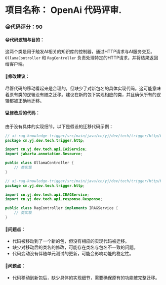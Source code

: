 # 项目名称： OpenAi 代码评审.
### 😀代码评分：90
#### 😀代码逻辑与目的：
这两个类是用于触发AI相关的知识库的控制器，通过HTTP请求与AI服务交互。`OllamaController` 和 `RagController` 负责处理特定的HTTP请求，并将结果返回给客户端。
#### 🎯修改建议：
尽管代码的移动看起来是合理的，但缺少了对新包名的具体实现代码，这可能意味着原有类的逻辑没有随之迁移。建议在新的包下实现相应的类，并且确保所有的逻辑都被正确地迁移。
#### 💻修改后的代码：
由于没有具体的实现细节，以下是假设的迁移代码示例：

```java
// ai-rag-knowledge-trigger/src/main/java/cn/yj/dev/tech/trigger/http/OllamaController.java
package cn.yj.dev.tech.trigger.http;

import cn.yj.dev.tech.api.IAiService;
import jakarta.annotation.Resource;

public class OllamaController {
    // 类实现
}

// ai-rag-knowledge-trigger/src/main/java/cn/yj/dev/tech/trigger/http/RagController.java
package cn.yj.dev.tech.trigger.http;

import cn.yj.dev.tech.api.IRAGService;
import cn.yj.dev.tech.api.response.Response;

public class RagController implements IRAGService {
    // 类实现
}
```

#### 🤔问题点：
- 代码被移动到了一个新的包，但没有相应的实现代码被迁移。
- 缺少对移动后的类名的修改，可能存在类名与包名不一致的问题。
- 代码变动没有伴随单元测试的更新，可能会影响功能的稳定性。

#### 🤔问题点：
- 代码移动到新包后，缺少具体的实现细节，需要确保原有的功能被完整迁移。